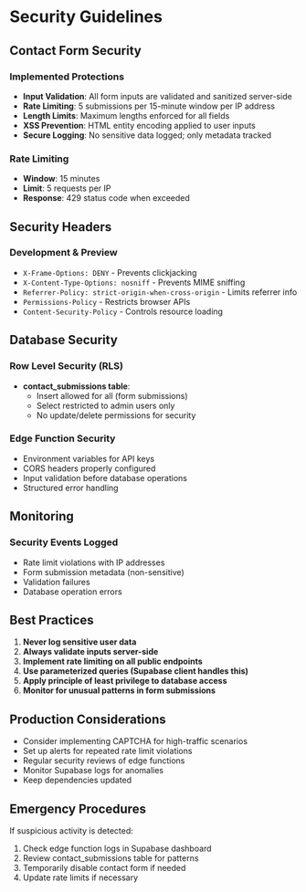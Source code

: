 # Security Guidelines

## Contact Form Security

### Implemented Protections
- **Input Validation**: All form inputs are validated and sanitized server-side
- **Rate Limiting**: 5 submissions per 15-minute window per IP address
- **Length Limits**: Maximum lengths enforced for all fields
- **XSS Prevention**: HTML entity encoding applied to user inputs
- **Secure Logging**: No sensitive data logged; only metadata tracked

### Rate Limiting
- **Window**: 15 minutes
- **Limit**: 5 requests per IP
- **Response**: 429 status code when exceeded

## Security Headers

### Development & Preview
- `X-Frame-Options: DENY` - Prevents clickjacking
- `X-Content-Type-Options: nosniff` - Prevents MIME sniffing
- `Referrer-Policy: strict-origin-when-cross-origin` - Limits referrer info
- `Permissions-Policy` - Restricts browser APIs
- `Content-Security-Policy` - Controls resource loading

## Database Security

### Row Level Security (RLS)
- **contact_submissions table**: 
  - Insert allowed for all (form submissions)
  - Select restricted to admin users only
  - No update/delete permissions for security

### Edge Function Security
- Environment variables for API keys
- CORS headers properly configured
- Input validation before database operations
- Structured error handling

## Monitoring

### Security Events Logged
- Rate limit violations with IP addresses
- Form submission metadata (non-sensitive)
- Validation failures
- Database operation errors

## Best Practices

1. **Never log sensitive user data**
2. **Always validate inputs server-side**
3. **Implement rate limiting on all public endpoints**
4. **Use parameterized queries (Supabase client handles this)**
5. **Apply principle of least privilege to database access**
6. **Monitor for unusual patterns in form submissions**

## Production Considerations

- Consider implementing CAPTCHA for high-traffic scenarios
- Set up alerts for repeated rate limit violations
- Regular security reviews of edge functions
- Monitor Supabase logs for anomalies
- Keep dependencies updated

## Emergency Procedures

If suspicious activity is detected:
1. Check edge function logs in Supabase dashboard
2. Review contact_submissions table for patterns
3. Temporarily disable contact form if needed
4. Update rate limits if necessary